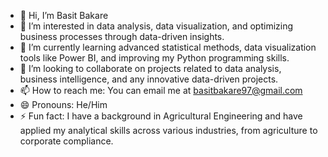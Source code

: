 - 👋 Hi, I’m Basit Bakare
- 👀 I’m interested in data analysis, data visualization, and optimizing business processes through data-driven insights.
- 🌱 I’m currently learning advanced statistical methods, data visualization tools like Power BI, and improving my Python programming skills.
- 💞️ I’m looking to collaborate on projects related to data analysis, business intelligence, and any innovative data-driven projects.
- 📫 How to reach me: You can email me at basitbakare97@gmail.com 
- 😄 Pronouns:  He/Him
- ⚡ Fun fact: I have a background in Agricultural Engineering and have applied my analytical skills across various industries, from agriculture to corporate compliance.

<!---
Bhassyt/Bhassyt is a ✨ special ✨ repository because its `README.md` (this file) appears on your GitHub profile.
You can click the Preview link to take a look at your changes.
--->
